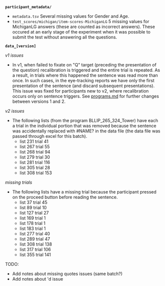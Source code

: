 **`participant_metadata/`**

- `metadata.tsv` Several missing values for Gender and Age.
- `test_scores/michigan/item-scores-MichiganLG` 5 missing values for MichiganLG answers (these are counted as incorrect answers). These occured at an early stage of the experiment when it was possible to submit the test without answering all the questions.

**`data_[version]`**

*v1 issues*
- In v1, when failed to fixate on "Q" target (preceding the presentation of the question) recalibration is triggered and the entire trial is repeated. As a result, in trials where this happened the sentence was read more than once. In such cases, in the eye-tracking reports we have only the first presentation of the sentence (and discard subsequent presentations). This issue was fixed for participants new to v2, where recalibration occurs only on sentence triggers. See [programs.md](documentation/EB_programs) for further changes between versions 1 and 2.

*v2 issues*
- The following lists (from the program BLLIP_265_324_Tower) have each a trial in the individual portion that was removed because the sentence was accidentally replaced with #NAME? in the data file (the data file was passed through excel for this batch).
    - list 231 trial 41
    - list 267 trial 55
    - list 268 trial 94
    - list 279 trial 30
    - list 281 trial 116
    - list 305 trial 28
    - list 308 trial 153

*missing trials*
- The following lists have a missing trial because the participant pressed on the proceed button before reading the sentence.
    - list 37 trial 45
    - list 89 trial 10
    - list 127 trial 27
    - list 169 trial 1
    - list 178 trial 1
    - list 183 trial 1
    - list 277 trial 40
    - list 289 trial 47
    - list 308 trial 138
    - list 317 trial 106
    - list 355 trial 141

TODO: 
- Add notes about missing quotes issues (same batch?)
- Add notes about 'd issue